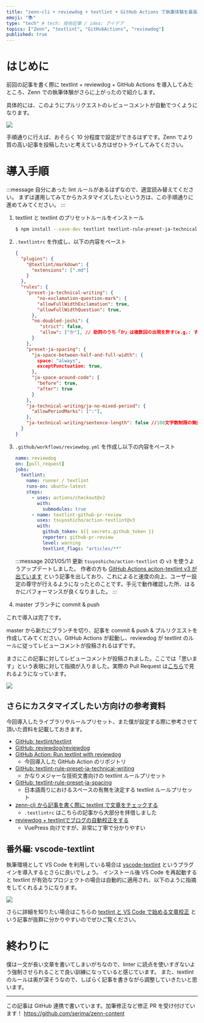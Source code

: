 ```yaml
---
title: "zenn-cli + reviewdog + textlint + GitHub Actions で執筆体験を最高にする"
emoji: "📚"
type: "tech" # tech: 技術記事 / idea: アイデア
topics: ["Zenn", "textlint", "GitHubActions", "reviewdog"]
published: true
---
```


# はじめに

前回の記事を書く際に textlint + reviewdog + GitHub Actions を導入してみたところ、Zenn での執筆体験がさらに上がったので紹介します。

具体的には、このようにプルリクエストのレビューコメントが自動でつくようになります。

![](https://storage.googleapis.com/zenn-user-upload/lv82mvk66q030q1ew5o6yf4id76c)

手順通りに行えば、おそらく 10 分程度で設定ができるはずです。Zenn でより質の高い記事を投稿したいと考えている方はぜひトライしてみてください。

# 導入手順

:::message
自分にあった lint ルールがあるはずなので、適宜読み替えてください。
まずは運用してみてからカスタマイズしたいという方は、この手順通りに進めてみてください。
:::

1. textlint と textlint のプリセットルールをインストール
    ```bash
    $ npm install --save-dev textlint textlint-rule-preset-ja-technical-writing textlint-rule-preset-ja-spacing
    ```
2. `.textlintrc` を作成し、以下の内容をペースト
    ```json
    {
      "plugins": {
        "@textlint/markdown": {
          "extensions": [".md"]
        }
      },
      "rules": {
        "preset-ja-technical-writing": {
            "no-exclamation-question-mark": {
            "allowFullWidthExclamation": true,
            "allowFullWidthQuestion": true,
          },
          "no-doubled-joshi": {
             "strict": false,
             "allow": ["か"], // 助詞のうち「か」は複数回の出現を許す(e.g.: するかどうか)
          }
        },
        "preset-ja-spacing": {
          "ja-space-between-half-and-full-width": {
            space: "always",
            exceptPunctuation: true,
          },
          "ja-space-around-code": {
            "before": true,
            "after": true
          }
        },
        "ja-technical-writing/ja-no-mixed-period": {
          "allowPeriodMarks": [":"],
        },
        "ja-technical-writing/sentence-length": false //100文字数制限の無効化
      }
    }
    ```
3. `.github/workflows/reviewdog.yml` を作成し以下の内容をペースト
    ```yaml
    name: reviewdog
    on: [pull_request]
    jobs:
      textlint:
        name: runner / textlint
        runs-on: ubuntu-latest
        steps:
          - uses: actions/checkout@v2
            with:
              submodules: true
          - name: textlint-github-pr-review
            uses: tsuyoshicho/action-textlint@v3
            with:
              github_token: ${{ secrets.github_token }}
              reporter: github-pr-review
              level: warning
              textlint_flags: "articles/**"
    ```

    :::message
    2021/05/11 更新 `tsuyoshicho/action-textlint` の `v3` を使うようアップデートしました。
    作者の方も [GitHub Actions aciton-textlint v3 が出ています](https://zenn.dev/tsuyoshicho/articles/2021-04-20-action-textv3) という記事を出しており、これによると速度の向上、ユーザー設定の尊守が行えるようになったとのことです。手元で動作確認した所、はるかにパフォーマンスが良くなりました。
    :::


4. master ブランチに commit & push

これで導入は完了です。

master から新たにブランチを切り、記事を commit & push & プルリクエストを作成してみてください。GitHub Actions が起動し、reviewdog が textlint のルールに従ってレビューコメントが投稿されるはずです。

まさにこの記事に対してレビューコメントが投稿されました。ここでは「思います」という表現に対して指摘が入りました。実際の Pull Request は[こちら](https://github.com/serima/zenn-content/pull/10)で見れるようになっています。

![](https://storage.googleapis.com/zenn-user-upload/1sxu0wmwudi2ul76ex85mmpzly1j)


## さらにカスタマイズしたい方向けの参考資料

今回導入したライブラリやルールプリセット、また僕が設定する際に参考させて頂いた資料を記載しておきます。

- [GitHub: textlint/textlint](https://github.com/textlint/textlint)
- [GitHub: reviewdog/reviewdog](https://github.com/reviewdog/reviewdog)
- [GitHub Action: Run textlint with reviewdog](https://github.com/tsuyoshicho/action-textlint)
    - 今回導入した GitHub Action のリポジトリ
- [GitHub: textlint-rule-preset-ja-technical-writing](https://github.com/textlint-ja/textlint-rule-preset-ja-technical-writing)
    - かなりメジャーな技術文書向けの textlint ルールプリセット
- [GitHub: textlint-rule-preset-ja-spacing](https://github.com/textlint-ja/textlint-rule-preset-ja-spacing)
    - 日本語周りにおけるスペースの有無を決定する textlint ルールプリセット
- [zenn-cli から記事を書く際に textlint で文章をチェックする](https://zenn.dev/ria/articles/45632471ce94dd8f1b38)
    - `.textlintrc` はこちらの記事から大部分を拝借しました
- [reviewdog + textlintでブログの自動校正をする](https://meuniere.dev/posts/2020/08/10/add-reviewdog-textlint.html)
    - VuePress 向けですが、非常に丁寧で分かりやすい

## 番外編: vscode-textlint

執筆環境として VS Code を利用している場合は [vscode-textlint](https://marketplace.visualstudio.com/items?itemName=taichi.vscode-textlint) というプラグインを導入するとさらに良いでしょう。
インストール後 VS Code を再起動すると textlint が有効なプロジェクトの場合は自動的に適用され、以下のように指摘をしてくれるようになります。

![](https://storage.googleapis.com/zenn-user-upload/py6sdryu3fqix1jeseqxv2kcb8tb)

さらに詳細を知りたい場合はこちらの [textlint と VS Code で始める文章校正](https://qiita.com/takasp/items/22f7f72b691fda30aea2) という記事が抜群に分かりやすいのでぜひご覧ください。

# 終わりに

僕は一文が長い文章を書いてしまいがちなので、linter に読点を使いすぎないよう強制させられることで良い訓練になっていると感じています。
また、textlint のルールは奥が深そうなので、しばらく記事を書きながら調整していきたいと思います。

---

この記事は GitHub 連携で書いています。加筆修正など修正 PR を受け付けています！
https://github.com/serima/zenn-content
